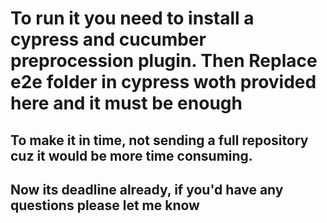 # To run it you need to install a cypress and cucumber preprocession plugin. Then Replace e2e folder in cypress woth provided here and it must be enough

## To make it in time, not sending a full repository cuz it would be more time consuming. 
## Now its deadline already, if you'd have any questions please let me know

